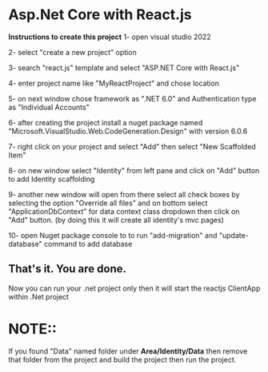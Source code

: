 # Asp.Net Core with React.js


**Instructions to create this project**
1-  open visual studio 2022

2-  select "create a new project" option

3-  search "react.js" template and select "ASP.NET Core with React.js"

4-  enter project name like "MyReactProject" and chose location

5-  on next window chose framework as ".NET 6.0" and Authentication type as "Individual Accounts"

6-  after creating the project install a nuget package named "Microsoft.VisualStudio.Web.CodeGeneration.Design" with version 6.0.6

7-  right click on your project and select "Add" then select "New Scaffolded Item"

8-  on new window select "Identity" from left pane and click on "Add" button to add Identity scaffolding

9-  another new window will open from there select all check boxes by selecting the option "Override all files" and on bottom select "ApplicationDbContext" for data context class dropdown then click on "Add" button.   (by doing this it will create all identity's mvc pages)

10- open Nuget package console to to run "add-migration" and "update-database" command to add database


## That's it. You are done.
Now you can run your .net project only then it will start the reactjs ClientApp within .Net project


# NOTE::
If you found "Data" named folder under **Area/Identity/Data** then remove that folder from the project and build the project then run the project.
